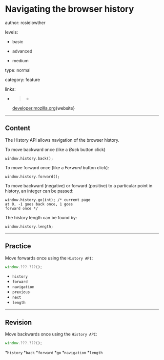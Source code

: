 # Navigating the browser history
author: rosielowther

levels:

  - basic

  - advanced

  - medium

type: normal

category: feature

links:

  - >-
    [developer.mozilla.org](https://developer.mozilla.org/en-US/docs/Web/API/History_API#Moving_forward_and_backward){website}

---
## Content

The History API allows navigation of the browser history. 

To move backward once (like a *Back* button click)
```
window.history.back();
```
To move forward once (like a *Forward* button click):
```
window.history.forward();
```
To move backward (negative) or forward (positive) to a particular point in history, an integer can be passed:
```
window.history.go(int); /* current page 
at 0, -1 goes back once, 1 goes 
forward once */
```
The history length can be found by:
```
window.history.length;
```

---
## Practice

Move forwards once using the `History API`:

```javascript
window.???.???();
```

* `history`
* `forward`
* `navigation`
* `previous`
* `next`
* `length`

---
## Revision

Move backwards once using the `History API`:
```javascript
window.???.???();
```

*`history`
*`back`
*`forward`
*`go`
*`navigation`
*`length`